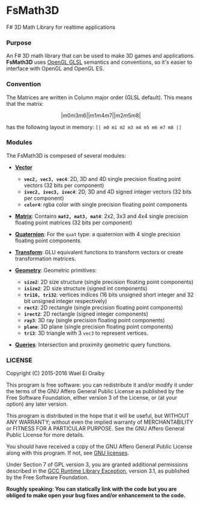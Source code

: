 # FsMath3D
F# 3D Math Library for realtime applications

### Purpose
An F# 3D math library that can be used to make 3D games and applications. <b>FsMath3D</b> uses [OpenGL GLSL](https://www.khronos.org/files/opengles_shading_language.pdf) semantics and conventions, so it's easier to interface with OpenGL and OpenGL ES.

### Convention
The Matrices are written in Column major order (GLSL default). This means that the matrix: 

```math
| m0 m3 m6 |
| m1 m4 m7 |
| m2 m5 m8 |
```

has the following layout in memory: `[| m0 m1 m2 m3 m4 m5 m6 m7 m8 |]`

### Modules
The FsMath3D is composed of several modules:

* [<b>Vector</b>](./docs/Vector.md)
  - <b>`vec2, vec3, vec4`</b>: 2D, 3D and 4D single precision floating point vectors (32 bits per component)
  - <b>`ivec2, ivec3, ivec4`</b>: 2D, 3D and 4D signed integer vectors  (32 bits per component)
  - <b>`color4`</b>: rgba color with single precision floating point components

* [<b>Matrix</b>](./docs/Matrix.md): Contains <b>`mat2, mat3, mat4`</b>: 2x2, 3x3 and 4x4 single precision floating point matrices (32 bits per component)

* [<b>Quaternion</b>](./docs/Quaternion.md): For the `quat` type: a quaternion with 4 single precision floating point components.

* [<b>Transform</b>](./docs/Transform.md): GLU equivalent functions to transform vectors or create transformation matrices.

* [<b>Geometry</b>](./docs/Geometry.md): Geometric primitives:
  - <b>`size2`</b>: 2D size structure (single precision floating point components)
  - <b>`isize2`</b>: 2D size structure (signed int components)
  - <b>`tri16, tri32`</b>: vertices indices (16 bits unsigned short integer and 32 bit unsigned integer respectively)
  - <b>`rect2`</b>: 2D rectangle (single precision floating point components)
  - <b>`irect2`</b>: 2D rectangle (signed integer components)
  - <b>`ray3`</b>: 3D ray (single precision floating point components)
  - <b>`plane`</b>: 3D plane (single precision floating point components)
  - <b>`tri3`</b>: 3D triangle with 3 `vec3` to represent vertices.

* [<b>Queries</b>](./docs/Queries.md): Intersection and proximity geometric query functions.

### LICENSE

Copyright (C) 2015-2016  Wael El Oraiby

This program is free software: you can redistribute it and/or modify
it under the terms of the GNU Affero General Public License as
published by the Free Software Foundation, either version 3 of the
License, or (at your option) any later version.

This program is distributed in the hope that it will be useful,
but WITHOUT ANY WARRANTY; without even the implied warranty of
MERCHANTABILITY or FITNESS FOR A PARTICULAR PURPOSE.  See the
GNU Affero General Public License for more details.

You should have received a copy of the GNU Affero General Public License
along with this program.  If not, see [GNU licenses](http://www.gnu.org/licenses/).

Under Section 7 of GPL version 3, you are granted additional permissions
described in the [GCC Runtime Library Exception](https://www.gnu.org/licenses/gcc-exception-3.1.en.html), version 3.1, as
published by the Free Software Foundation.

<b>Roughly speaking: You can statically link with the code but you are obliged
to make open your bug fixes and/or enhancement to the code.</b>
